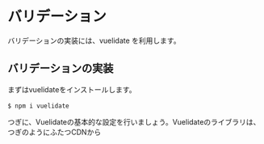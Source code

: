 # バリデーション
バリデーションの実装には、vuelidate を利用します。

## バリデーションの実装
まずはvuelidateをインストールします。
```vue
$ npm i vuelidate
```
つぎに、Vuelidateの基本的な設定を行いましょう。Vuelidateのライブラリは、つぎのようにふたつCDNから<script>要素に読み込みます。
```vue
<script src="https://cdn.jsdelivr.net/npm/vuelidate@0.7.4/dist/vuelidate.min.js"></script>
<script src="https://cdn.jsdelivr.net/npm/vuelidate@0.7.4/dist/validators.min.js"></script>
```
Vuelidateにより使えるようになるのは、つぎのふたつの機能です。
  
- validationsコンポーネントオプション
Vueコンポーネントに検証の中身を定めます。
- `$v`モデルオブジェクト
Vueのモデルと検証の状態をプロパティとしてもつモデルのオブジェクトです。
validationsオプションプロパティはVueインスタンスのオプションオブジェクトに加えて、検証するデータに対して何を確かめるのかオブジェクトで定めます。プロパティが検証するデータ、値はバリデータ(検証の設定)を納めたオブジェクトです。Vue.use()メソッドでVuelidateを使い、用いるバリデータはvalidatorsから変数に取り出しておいてください。requiredは入力が必須ということです。

### 使用例
フォームにバリデーションを実装
```vue
<template>
  <div class="container">
    <div class="row">
      <div class="col-12">
        <form>
          <div class="form-group">
            <label>名前</label>
            <input type="text" class="form-control" v-model.trim="$v.name.$model" />
            <div class="invalid-feedback d-block" v-if="!$v.name.required">名前を入力してください。</div>
            <div
              class="invalid-feedback d-block"
              v-if="!$v.name.minLength"
            >名前は {{$v.name.$params.minLength.min}} 文字以上で入力してください。</div>
          </div>
          <div class="form-group">
            <label>年齢</label>
            <input type="number" class="form-control" v-model.trim="$v.age.$model" />
            <div
              class="invalid-feedback d-block"
              v-if="!$v.age.between"
            >年齢は {{$v.age.$params.between.min}} から {{$v.age.$params.between.max}} で入力してください。</div>
          </div>
        </form>
      </div>
    </div>
  </div>
</template>

<script>
import { required, minLength, between } from "vuelidate/lib/validators";
export default {
  data() {
    return {
      name: "",
      age: 0
    };
  },
  validations: {
    name: {
      required,
      minLength: minLength(4)
    },
    age: {
      between: between(20, 30)
    }
  }
};
</script>
```
このように validations オプションに各keyのバリデーションを設定することで、簡単にバリデーションを実装できます。  

![validation_result](./validation_result.png)

[公式](https://vuelidate.js.org/#sub-installation)


## カスタムルールの実装
カスタムルールとは独自でバリデーションルールを追加できるものです。
以下の使用例が簡単なものです。
```vue
<script>
const isPostal = value => {
  return /^[0-9]{3}-?[0-9]{4}/.test(value)
}
</script>
```
上記のように関数名を「isPostal」としてアロー構文(function構文でも可)で自分が作成したい独自のバリデーションを作成することが出来ます。  
今回だと郵便番号のバリデーションです  

## バリデーションルールの分離
また、バリデーションをファイルで作成してimportで必要なページに読み込んで使用することも可能です。
service/validations.js を作成して必要なバリデーションファイルを作成していきます。
  
例えばログインページにバリデーションをかけたいとします。以下の様に別ファイルで使用したいバリデーションを記述します
`service/validations.js/password.js`
```vue
<script>
import { required, minLength, maxLength} from 'vuelidate/lib/validators' 

export const onlyAlphanumeric = (value) => {
    return /^[0-9a-zA-Z]*$/.test(value)
}

export const withNumeric = (value) => {
    return /[a-z]+/.test(value)
}
export const withAlpha = (value) => {
    return /[0-9]+/.test(value)
}

export default {
    password: {
        required,
        minLength: minLength(8),
        maxLength: maxLength(30),
        onlyAlphanumeric,
        withNumeric,
        withAlpha,
    }
}
</script>
``` 
このファイルを呼び出したファイルは定義されている「required」「minLength」...etcが使用できる様になります。
`pages/login.vue`
```vue
<template>
  <form>
    <div>
      <input id="changePassword" v-model="$v.password.$model" type="text">
    </div>
    <div>
      <p v-if="!$v.password.required && $v.password.$dirty">
        入力してください。
      </p>
      <p v-if="!$v.password.minLength && $v.password.$dirty">
        8文字以上で入力してください。
      </p>
      <p v-if="!$v.password.maxLength && $v.password.$dirty">
        30文字以内で入力してください
      </p>
      <p v-if="$v.password.onlyAlphanumeric && $v.password.$dirty">
        半角英数字のみで入力してください。
      </p>
    </div>
  </form>
</template>
<script>
  import validations from '@/service/validation/password'

  export default {
    data() {
      return {
        password: ''
      }
    },
    validations
  }
</script>
```
importでバリデーション設定を読み込んで`required`や`minLength`を呼び出し元で定義しているから使用できています。
$dirtyは`入力がされていない時`にエラーメッセージを表示させない為に書いてあります。
$model: 検証するもとのモデルへの参照。Vueモデルを直に参照したときと同じ値が得られます。  
つまり、this.$v.value.$modelとthis.valueは同じ値になるということです。

一つのファイルにバリデーションを含めて書くとコード量が増えますが、このように別のファイルで定義していると可読性が向上します。
